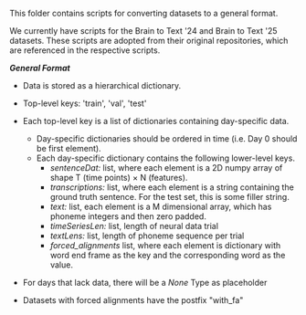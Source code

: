 This folder contains scripts for converting datasets to a general format.

We currently have scripts for the Brain to Text '24 and Brain to Text '25 datasets.
These scripts are adopted from their original repositories, which are referenced in the respective scripts. 

***General Format***

- Data is stored as a hierarchical dictionary.
- Top-level keys: 'train', 'val', 'test'
- Each top-level key is a list of dictionaries containing day-specific data. 
    - Day-specific dictionaries should be ordered in time (i.e. Day 0 should be first element).
    - Each day-specific dictionary contains the following lower-level keys.
        - *sentenceDat:* list, where each element is a 2D numpy array of shape T (time points) $\times$ N (features).
        - *transcriptions:* list, where each element is a string containing the ground truth sentence. For the test set, this is some filler string.
        - *text:* list, each element is a M dimensional array, which has phoneme integers and then zero padded.
        - *timeSeriesLen:* list, length of neural data trial
        - *textLens:* list, length of phoneme sequence per trial
        - *forced_alignments* list, where each element is dictionary with word end frame as the key and the corresponding word as the value.
        

- For days that lack data, there will be a $None$ Type as placeholder
- Datasets with forced alignments have the postfix "with_fa" 
